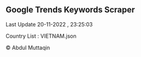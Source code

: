

## Google Trends Keywords Scraper 
 
Last Update 20-11-2022 , 23:25:03

Country List :
VIETNAM.json



© Abdul Muttaqin 
